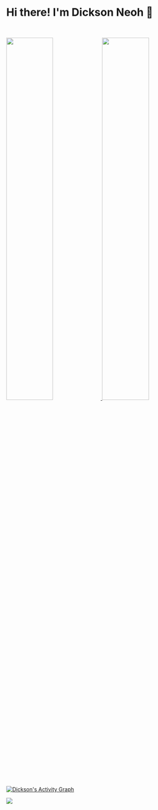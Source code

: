 # Hi there! I'm Dickson Neoh 👋

<br/>
<p align="left">
  <a href="https://dnth.github.io/">
  <img width="49.5%" src="https://github-readme-stats.vercel.app/api?username=dnth&show_icons=true&theme=gruvbox&hide_border=true" />
    <img width="49.5%" src="https://github-readme-streak-stats.herokuapp.com/?user=dnth&theme=gruvbox&hide_border=true" />
  </a>
</p>
<br>

[![Dickson's Activity Graph](https://activity-graph.herokuapp.com/graph?username=dnth&custom_title=Dickson%20's%20Contribution%20Graph&theme=gruvbox&bg_color=282828&hide_border=true&line=d1a01f&point=c58545)](https://dnth.github.io)

![](https://komarev.com/ghpvc/?username=dnth)
